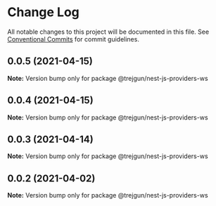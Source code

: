 # Change Log

All notable changes to this project will be documented in this file.
See [Conventional Commits](https://conventionalcommits.org) for commit guidelines.

## 0.0.5 (2021-04-15)

**Note:** Version bump only for package @trejgun/nest-js-providers-ws





## 0.0.4 (2021-04-15)

**Note:** Version bump only for package @trejgun/nest-js-providers-ws





## 0.0.3 (2021-04-14)

**Note:** Version bump only for package @trejgun/nest-js-providers-ws





## 0.0.2 (2021-04-02)

**Note:** Version bump only for package @trejgun/nest-js-providers-ws
